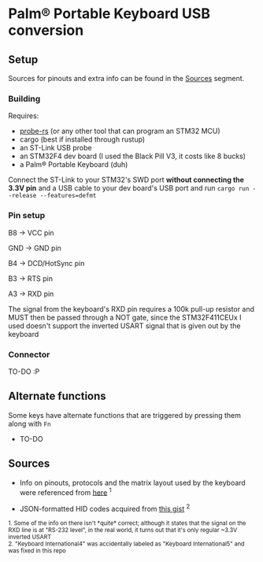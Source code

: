 # Palm® Portable Keyboard USB conversion

## Setup

Sources for pinouts and extra info can be found in the [Sources](#sources) segment.

### Building

Requires:
- [probe-rs](https://github.com/probe-rs/probe-rs) (or any other tool that
can program an STM32 MCU)
- cargo (best if installed through rustup)
- an ST-Link USB probe
- an STM32F4 dev board (I used the Black Pill V3, it costs like 8 bucks)
- a Palm® Portable Keyboard (duh)

Connect the ST-Link to your STM32's SWD port **without connecting the 3.3V pin**
and a USB cable to your dev board's USB port and run
`cargo run --release --features=defmt`

### Pin setup

B8 -> VCC pin

GND -> GND pin

B4 -> DCD/HotSync pin

B3 -> RTS pin

A3 -> RXD pin

The signal from the keyboard's RXD pin requires a 100k pull-up resistor and MUST
then be passed through a NOT gate, since the STM32F411CEUx I used doesn't support
the inverted USART signal that is given out by the keyboard

### Connector

TO-DO :P

## Alternate functions

Some keys have alternate functions that are triggered by pressing them along with
`Fn`

- TO-DO

## Sources

- Info on pinouts, protocols and the matrix layout used by the keyboard
were referenced from [here](https://www.splorp.com/pdf/stowawayhwref.pdf) <sup>1</sup>

- JSON-formatted HID codes acquired from [this gist](https://gist.github.com/mildsunrise/4e231346e2078f440969cdefb6d4caa3/) <sup>2</sup>

<sup>
1. Some of the info on there isn't *quite* correct; although it states that the
signal on the RXD line is at "RS-232 level", in the real world, it turns out that
it's only regular ~3.3V inverted USART
</sup>
<br />
<sup>
2. "Keyboard International4" was accidentally labeled as "Keyboard International5" and was fixed in this repo
</sup>
